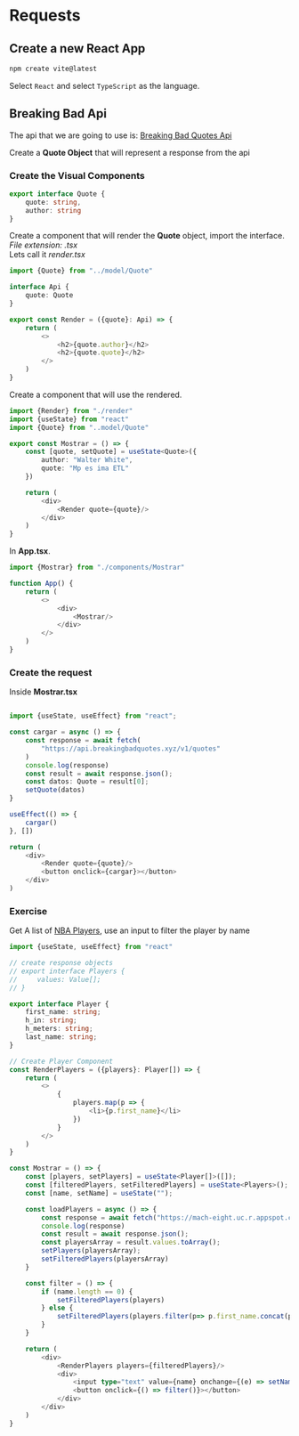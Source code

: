 # Requests

## Create a new React App

```ps
npm create vite@latest 
```

Select `React` and select `TypeScript` as the language.

## Breaking Bad Api

The api that we are going to use is: [Breaking Bad Quotes Api](https://api.breakingbadquotes.xyz/v1/quotes)

Create a **Quote Object** that will represent a response from the api

### Create the Visual Components

```typescript
export interface Quote {
    quote: string,
    author: string
}
```

Create a component that will render the **Quote** object, import the interface. *File extension: .tsx*  
Lets call it *render.tsx*

```typescript jsx
import {Quote} from "../model/Quote"

interface Api {
    quote: Quote
}

export const Render = ({quote}: Api) => {
    return (
        <>
            <h2>{quote.author}</h2>
            <h2>{quote.quote}</h2>
        </>
    )
}
```

Create a component that will use the rendered.

```typescript jsx
import {Render} from "./render"
import {useState} from "react"
import {Quote} from "..model/Quote"

export const Mostrar = () => {
    const [quote, setQuote] = useState<Quote>({
        author: "Walter White",
        quote: "Mp es ima ETL"
    })

    return (
        <div>
            <Render quote={quote}/>
        </div>
    )
}
```

In **App.tsx**.

```typescript jsx
import {Mostrar} from "./components/Mostrar"

function App() {
    return (
        <>
            <div>
                <Mostrar/>
            </div>
        </>
    )
}
```

### Create the request

Inside **Mostrar.tsx**

```typescript jsx

import {useState, useEffect} from "react";

const cargar = async () => {
    const response = await fetch(
        "https://api.breakingbadquotes.xyz/v1/quotes"
    )
    console.log(response)
    const result = await response.json();
    const datos: Quote = result[0];
    setQuote(datos)
}

useEffect(() => {
    cargar()
}, [])

return (
    <div>
        <Render quote={quote}/>
        <button onclick={cargar}></button>
    </div>
)
```

### Exercise
Get A list of [NBA Players](https://mach-eight.uc.r.appspot.com/), use an input to filter the player by name
```typescript jsx
import {useState, useEffect} from "react"

// create response objects
// export interface Players {
//     values: Value[];
// }

export interface Player {
    first_name: string;
    h_in: string;
    h_meters: string;
    last_name: string;
}

// Create Player Component
const RenderPlayers = ({players}: Player[]) => {
    return (
        <>
            {
                players.map(p => {
                    <li>{p.first_name}</li>
                })
            }
        </>
    )
}

const Mostrar = () => {
    const [players, setPlayers] = useState<Player[]>([]);
    const [filteredPlayers, setFilteredPlayers] = useState<Players>();
    const [name, setName] = useState("");

    const loadPlayers = async () => {
        const response = await fetch("https://mach-eight.uc.r.appspot.com/")
        console.log(response)
        const result = await response.json();
        const playersArray = result.values.toArray();
        setPlayers(playersArray);
        setFilteredPlayers(playersArray)
    }

    const filter = () => {
        if (name.length == 0) {
            setFilteredPlayers(players)
        } else {
            setFilteredPlayers(players.filter(p=> p.first_name.concat(p.last_name).includes(name)))
        }
    }

    return (
        <div>
            <RenderPlayers players={filteredPlayers}/>
            <div>
                <input type="text" value={name} onchange={(e) => setName(e.target.value)}/>
                <button onclick={() => filter()}></button>
            </div>
        </div>
    )
}
```
